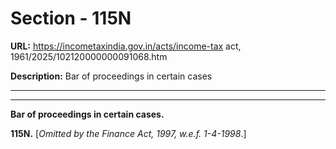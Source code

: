 # Section - 115N

**URL:** https://incometaxindia.gov.in/acts/income-tax act, 1961/2025/102120000000091068.htm

**Description:** Bar of proceedings in certain cases

---

****

**Bar of proceedings in certain cases.**

**115N.** [_Omitted by the Finance Act, 1997, w.e.f. 1-4-1998_.]